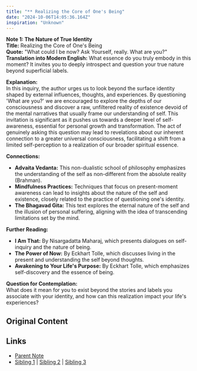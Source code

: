 ```yaml
---
title: "** Realizing the Core of One's Being"
date: "2024-10-06T14:05:36.164Z"
inspiration: "Unknown"
---
```



**Note 1: The Nature of True Identity**  
**Title:** Realizing the Core of One's Being  
**Quote:** "What could I be now? Ask Yourself, really. What are you?"  
**Translation into Modern English:** What essence do you truly embody in this moment? It invites you to deeply introspect and question your true nature beyond superficial labels.  

**Explanation:**  
In this inquiry, the author urges us to look beyond the surface identity shaped by external influences, thoughts, and experiences. By questioning 'What are you?' we are encouraged to explore the depths of our consciousness and discover a raw, unfiltered reality of existence devoid of the mental narratives that usually frame our understanding of self. This invitation is significant as it pushes us towards a deeper level of self-awareness, essential for personal growth and transformation. The act of genuinely asking this question may lead to revelations about our inherent connection to a greater universal consciousness, facilitating a shift from a limited self-perception to a realization of our broader spiritual essence.

**Connections:**  
- **Advaita Vedanta:** This non-dualistic school of philosophy emphasizes the understanding of the self as non-different from the absolute reality (Brahman).  
- **Mindfulness Practices:** Techniques that focus on present-moment awareness can lead to insights about the nature of the self and existence, closely related to the practice of questioning one's identity.  
- **The Bhagavad Gita:** This text explores the eternal nature of the self and the illusion of personal suffering, aligning with the idea of transcending limitations set by the mind.

**Further Reading:**  
- **I Am That:** By Nisargadatta Maharaj, which presents dialogues on self-inquiry and the nature of being.  
- **The Power of Now:** By Eckhart Tolle, which discusses living in the present and understanding the self beyond thoughts.  
- **Awakening to Your Life's Purpose:** By Eckhart Tolle, which emphasizes self-discovery and the essence of being.  

**Question for Contemplation:**  
What does it mean for you to exist beyond the stories and labels you associate with your identity, and how can this realization impact your life's experiences?   


## Original Content



## Links

- [Parent Note](/parent-note.md)
- [Sibling 1](/zettel1.md) | [Sibling 2](/zettel2.md) | [Sibling 3](/zettel3.md)
